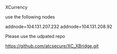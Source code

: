 XCurrency

use the following nodes

addnode=104.131.207.232
addnode=104.131.208.92


Please use the udpated repo

https://github.com/atcsecure/XC_XBridge.git

